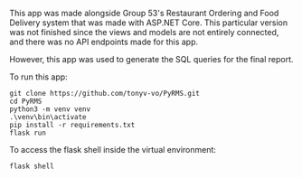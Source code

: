 This app was made alongside Group 53's Restaurant Ordering and Food Delivery system that was made with ASP.NET Core. This particular version was not finished since the views and models are not entirely connected, and there was no API endpoints made for this app.

However, this app was used to generate the SQL queries for the final report.

To run this app:

```
git clone https://github.com/tonyv-vo/PyRMS.git
cd PyRMS
python3 -m venv venv
.\venv\bin\activate
pip install -r requirements.txt
flask run
```

To access the flask shell inside the virtual environment:

```
flask shell
```

